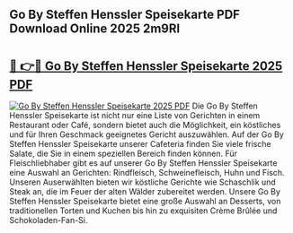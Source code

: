 ## Go By Steffen Henssler Speisekarte PDF Download Online 2025 2m9Rl

# <h2><a href="http://gc96r7.nevu.top/?p=Go+By+Steffen+Henssler+Speisekarte">🔗 👉🔴 Go By Steffen Henssler Speisekarte 2025 PDF</a></h2>

[![Go By Steffen Henssler Speisekarte 2025 PDF](https://i.imgur.com/dBaPXMq.png)](http://gc96r7.nevu.top/?p=Go+By+Steffen+Henssler+Speisekarte)
Die Go By Steffen Henssler Speisekarte ist nicht nur eine Liste von Gerichten in einem Restaurant oder Café, sondern bietet auch die Möglichkeit, ein köstliches und für Ihren Geschmack geeignetes Gericht auszuwählen. Auf der Go By Steffen Henssler Speisekarte unserer Cafeteria finden Sie viele frische Salate, die Sie in einem speziellen Bereich finden können. Für Fleischliebhaber gibt es auf unserer Go By Steffen Henssler Speisekarte eine Auswahl an Gerichten: Rindfleisch, Schweinefleisch, Huhn und Fisch. Unseren Auserwählten bieten wir köstliche Gerichte wie Schaschlik und Steak an, die im Feuer der alten Wälder zubereitet werden. Unsere Go By Steffen Henssler Speisekarte bietet eine große Auswahl an Desserts, von traditionellen Torten und Kuchen bis hin zu exquisiten Crème Brûlée und Schokoladen-Fan-Si.
